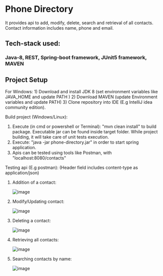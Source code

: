 # Phone Directory
It provides api to add, modify, delete, search and retrieval of all contacts. Contact information includes name, phone and email.

<h2> Tech-stack used: </h2>
<h3> Java-8, REST, Spring-boot framework, JUnit5 framework, MAVEN </h3>

<h2> Project Setup </h2>
For Windows:
1) Download and install JDK 8 (set environment variables like JAVA_HOME and update PATH )
2) Download MAVEN (update Environment variables and update PATH)
3) Clone repository into IDE (E.g IntelliJ idea community edition).

Build project (Windows/Linux):
1) Execute (in cmd or powershell or Terminal): "mvn clean install" to build package. Executable jar can be found inside target folder. While project building, it will take care of unit tests execution.
2) Execute: "java -jar phone-directory.jar" in order to start spring application.
3) Apis can be tested using tools like Postman, with "localhost:8080/contacts"

Testing api (E.g postman): (Header field includes content-type as application/json)
1) Addition of a contact:

   ![image](https://github.com/SanketKutumbe/phone-directory/assets/30076041/ea7609dc-355f-4912-8019-f1e32a6ee3bd)


3) Modify/Updating contact:

   ![image](https://github.com/SanketKutumbe/phone-directory/assets/30076041/acadf30f-cc5f-46c4-87ec-6370bcdea79e)


4) Deleting a contact:

   ![image](https://github.com/SanketKutumbe/phone-directory/assets/30076041/19206342-71cc-447b-be07-9f536a5cdf8d)


5) Retrieving all contacts:

   ![image](https://github.com/SanketKutumbe/phone-directory/assets/30076041/9878ee48-0d11-4596-8c8c-f612359b89f8)


7) Searching contacts by name:

   ![image](https://github.com/SanketKutumbe/phone-directory/assets/30076041/a02d7799-ac7f-4a90-9ab1-fdb919ef9d50)




   
   
